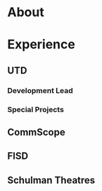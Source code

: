 # About
# Experience
## UTD
### Development Lead
### Special Projects
## CommScope
## FISD
## Schulman Theatres